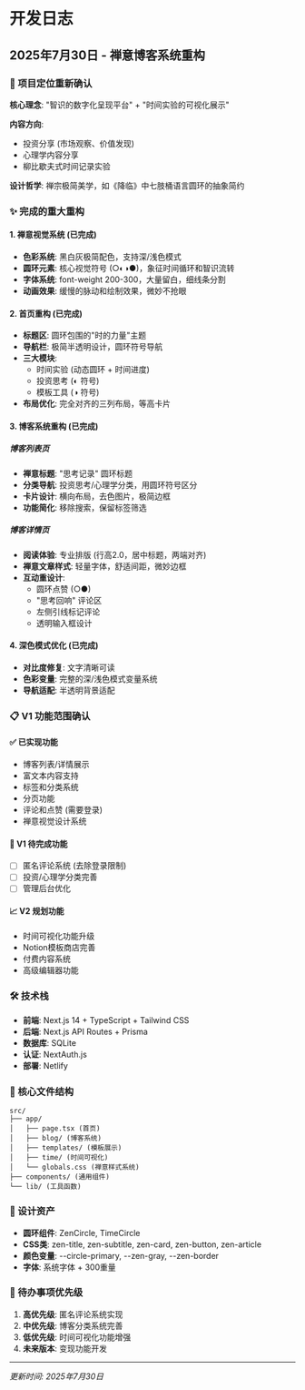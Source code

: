 # 开发日志

## 2025年7月30日 - 禅意博客系统重构

### 🎯 项目定位重新确认
**核心理念**: "智识的数字化呈现平台" + "时间实验的可视化展示"

**内容方向**:
- 投资分享 (市场观察、价值发现)
- 心理学内容分享
- 柳比歇夫式时间记录实验

**设计哲学**: 禅宗极简美学，如《降临》中七肢桶语言圆环的抽象简约

### ✨ 完成的重大重构

#### 1. 禅意视觉系统 (已完成)
- **色彩系统**: 黑白灰极简配色，支持深/浅色模式
- **圆环元素**: 核心视觉符号 (○◐◑●)，象征时间循环和智识流转
- **字体系统**: font-weight 200-300，大量留白，细线条分割
- **动画效果**: 缓慢的脉动和绘制效果，微妙不抢眼

#### 2. 首页重构 (已完成)
- **标题区**: 圆环包围的"时的力量"主题
- **导航栏**: 极简半透明设计，圆环符号导航
- **三大模块**: 
  - 时间实验 (动态圆环 + 时间进度)
  - 投资思考 (◐ 符号)
  - 模板工具 (◑ 符号)
- **布局优化**: 完全对齐的三列布局，等高卡片

#### 3. 博客系统重构 (已完成)

##### 博客列表页
- **禅意标题**: "思考记录" 圆环标题
- **分类导航**: 投资思考/心理学分类，用圆环符号区分
- **卡片设计**: 横向布局，去色图片，极简边框
- **功能简化**: 移除搜索，保留标签筛选

##### 博客详情页  
- **阅读体验**: 专业排版 (行高2.0，居中标题，两端对齐)
- **禅意文章样式**: 轻量字体，舒适间距，微妙边框
- **互动重设计**: 
  - 圆环点赞 (○●)
  - "思考回响" 评论区
  - 左侧引线标记评论
  - 透明输入框设计

#### 4. 深色模式优化 (已完成)
- **对比度修复**: 文字清晰可读
- **色彩变量**: 完整的深/浅色模式变量系统
- **导航适配**: 半透明背景适配

### 📋 V1 功能范围确认

#### ✅ 已实现功能
- 博客列表/详情展示
- 富文本内容支持  
- 标签和分类系统
- 分页功能
- 评论和点赞 (需要登录)
- 禅意视觉设计系统

#### 🎯 V1 待完成功能
- [ ] 匿名评论系统 (去除登录限制)
- [ ] 投资/心理学分类完善
- [ ] 管理后台优化

#### 📈 V2 规划功能  
- 时间可视化功能升级
- Notion模板商店完善
- 付费内容系统
- 高级编辑器功能

### 🛠 技术栈
- **前端**: Next.js 14 + TypeScript + Tailwind CSS
- **后端**: Next.js API Routes + Prisma
- **数据库**: SQLite  
- **认证**: NextAuth.js
- **部署**: Netlify

### 📁 核心文件结构
```
src/
├── app/
│   ├── page.tsx (首页)
│   ├── blog/ (博客系统)
│   ├── templates/ (模板展示)
│   ├── time/ (时间可视化)
│   └── globals.css (禅意样式系统)
├── components/ (通用组件)
└── lib/ (工具函数)
```

### 🎨 设计资产
- **圆环组件**: ZenCircle, TimeCircle
- **CSS类**: zen-title, zen-subtitle, zen-card, zen-button, zen-article
- **颜色变量**: --circle-primary, --zen-gray, --zen-border
- **字体**: 系统字体 + 300重量

### 📝 待办事项优先级
1. **高优先级**: 匿名评论系统实现
2. **中优先级**: 博客分类系统完善  
3. **低优先级**: 时间可视化功能增强
4. **未来版本**: 变现功能开发

---
*更新时间: 2025年7月30日*